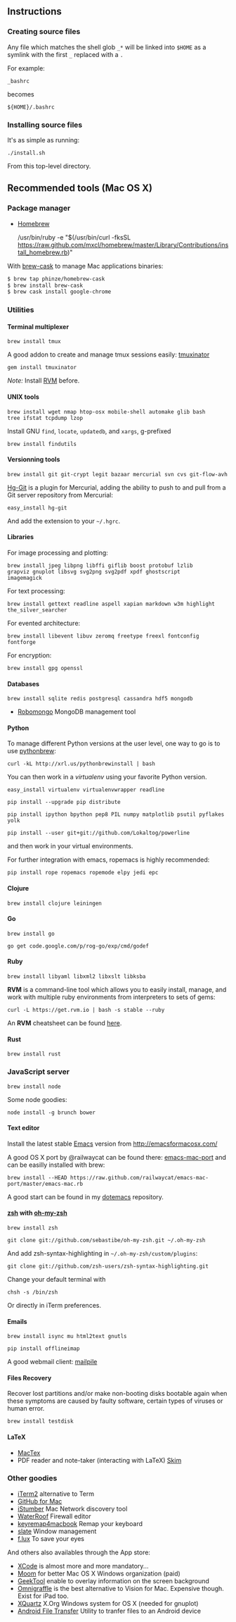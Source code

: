 ## Instructions
### Creating source files

Any file which matches the shell glob `_*` will be linked into `$HOME`
as a symlink with the first `_` replaced with a `.`

For example:

    _bashrc

becomes

    ${HOME}/.bashrc

### Installing source files

It's as simple as running:

    ./install.sh

From this top-level directory.

## Recommended tools (Mac OS X)

### Package manager

* [Homebrew](http://mxcl.github.com/homebrew/)

    /usr/bin/ruby -e "$(/usr/bin/curl -fksSL https://raw.github.com/mxcl/homebrew/master/Library/Contributions/install_homebrew.rb)"

With [brew-cask](https://github.com/phinze/homebrew-cask) to manage Mac
applications binaries:

```sh
$ brew tap phinze/homebrew-cask
$ brew install brew-cask
$ brew cask install google-chrome
```

### Utilities

#### Terminal multiplexer

    brew install tmux

A good addon to create and manage tmux sessions easily: [tmuxinator](https://github.com/aziz/tmuxinator)

    gem install tmuxinator

_Note:_ Install [RVM](#ruby) before.

#### UNIX tools

    brew install wget nmap htop-osx mobile-shell automake glib bash
    tree ifstat tcpdump lzop

Install GNU `find`, `locate`, `updatedb`, and `xargs`, g-prefixed

    brew install findutils

#### Versionning tools

    brew install git git-crypt legit bazaar mercurial svn cvs git-flow-avh

[Hg-Git](http://hg-git.github.io/) is a plugin for Mercurial, adding
the ability to push to and pull from a Git server repository from
Mercurial:

    easy_install hg-git

And add the extension to your `~/.hgrc`.

#### Libraries

For image processing and plotting:

    brew install jpeg libpng libffi giflib boost protobuf lzlib
    grapviz gnuplot libsvg svg2png svg2pdf xpdf ghostscript
    imagemagick

For text processing:

    brew install gettext readline aspell xapian markdown w3m highlight
    the_silver_searcher

For evented architecture:

    brew install libevent libuv zeromq freetype freexl fontconfig
    fontforge

For encryption:

    brew install gpg openssl

#### Databases

    brew install sqlite redis postgresql cassandra hdf5 mongodb

* [Robomongo](http://robomongo.org/) MongoDB management tool

#### Python

To manage different Python versions at the user level, one way to go is to use
[pythonbrew](https://github.com/utahta/pythonbrew):

    curl -kL http://xrl.us/pythonbrewinstall | bash

You can then work in a *virtualenv* using your favorite Python version.

    easy_install virtualenv virtualenvwrapper readline

    pip install --upgrade pip distribute

    pip install ipython bpython pep8 PIL numpy matplotlib psutil pyflakes yolk

    pip install --user git+git://github.com/Lokaltog/powerline

and then work in your virtual environments.

For further integration with emacs, ropemacs is highly recommended:

    pip install rope ropemacs ropemode elpy jedi epc

#### Clojure

    brew install clojure leiningen

#### Go

    brew install go

    go get code.google.com/p/rog-go/exp/cmd/godef

#### Ruby

    brew install libyaml libxml2 libxslt libksba

**RVM** is a command-line tool which allows you to easily install,
  manage, and work with multiple ruby environments from interpreters
  to sets of gems:

    curl -L https://get.rvm.io | bash -s stable --ruby

An **RVM** cheatsheet can be found [here](http://cheat.errtheblog.com/s/rvm).

#### Rust

    brew install rust

### JavaScript server

    brew install node

Some node goodies:

    node install -g brunch bower

#### Text editor

Install the latest stable [Emacs](http://www.gnu.org/software/emacs/)
version from http://emacsformacosx.com/

A good OS X port by @railwaycat can be found there:
[emacs-mac-port](https://github.com/railwaycat/emacs-mac-port) and can
be easilly installed with brew:

    brew install --HEAD https://raw.github.com/railwaycat/emacs-mac-port/master/emacs-mac.rb

A good start can be found in my [dotemacs](https://github.com/sebastibe/dotemacs) repository.

#### [zsh](http://www.zsh.org/) with [oh-my-zsh](https://github.com/robbyrussell/oh-my-zsh)

    brew install zsh

    git clone git://github.com/sebastibe/oh-my-zsh.git ~/.oh-my-zsh

And add zsh-syntax-highlighting in `~/.oh-my-zsh/custom/plugins`:

    git clone git://github.com/zsh-users/zsh-syntax-highlighting.git

Change your default terminal with

    chsh -s /bin/zsh

Or directly in iTerm preferences.

#### Emails

    brew install isync mu html2text gnutls

    pip install offlineimap

A good webmail client: [mailpile](http://mailpile.is/)

#### Files Recovery

Recover lost partitions and/or make non-booting disks bootable again
when these symptoms are caused by faulty software, certain types of
viruses or human error.

    brew install testdisk

#### LaTeX

* [MacTex](http://www.tug.org/mactex/)
* PDF reader and note-taker (interacting with LaTeX)
  [Skim](http://skim-app.sourceforge.net/)

### Other goodies

* [iTerm2](www.iterm2.com) alternative to Term
* [GitHub for Mac](http://mac.github.com/)
* [iStumber](http://www.istumbler.net/) Mac Network discovery tool
* [WaterRoof](http://www.hanynet.com/waterroof/) Firewall editor
* [keyremap4macbook](https://pqrs.org/macosx/keyremap4macbook/) Remap
  your keyboard
* [slate](https://github.com/jigish/slate) Window management
* [f.lux](http://justgetflux.com/) To save your eyes

And others also availables through the App store:

* [XCode](https://developer.apple.com/xcode/) is almost more and more
  mandatory...
* [Moom](http://manytricks.com/moom/) for better Mac OS X Windows
  organization (paid)
* [GeekTool](http://projects.tynsoe.org/en/geektool/) enable to
  overlay information on the screen background
* [Omnigraffle](http://www.omnigroup.com/products/omnigraffle/) is the
  best alternative to Vision for Mac. Expensive though. Exist for iPad
  too.
* [XQuartz](http://xquartz.macosforge.org/) X.Org Windows system for
  OS X (needed for gnuplot)
* [Android File Transfer](http://www.android.com/filetransfer/)
  Utility to tranfer files to an Android device
